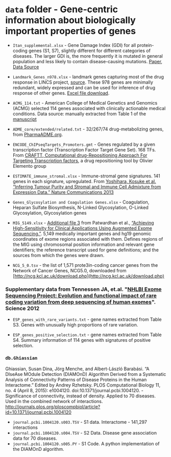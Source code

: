 # `data` folder - Gene-centric information about biologically important properties of genes

- `Itan_supplemental.xlsx` - Gene Damage Index (GDI) for all protein-coding genes (S1, S7), slightly different for different categories of diseases. The larger GDI is, the more frequently it is mutated in general population and less likely to contain disease-causing mutations. [Paper](https://www.ncbi.nlm.nih.gov/pubmed/26483451), [Data Source](http://www.pnas.org/lookup/suppl/doi:10.1073/pnas.1518646112/-/DCSupplemental/pnas.1518646112.sd01.xlsx)

- `Landmark_Genes_n978.xlsx` - landmark genes capturing most of the drug response in LINCS project, [source](Landmark_Genes_n978.xlsx). These 978 genes are minimally redundant, widely expressed and can be used for inference of drug response of other genes. [Excel file download](http://www.lincscloud.org/l1000/example_files/Landmark_Genes_n978.xlsx).

- `ACMG_114.txt` - American College of Medical Genetics and Genomics (ACMG) selected 114 genes associated with clinically actionable medical conditions. Data source: manually extracted from Table 1 of the [manuscript](https://www.ncbi.nlm.nih.gov/pmc/articles/PMC3791261/)

- `ADME_core/extended/related.txt` - 32/267/74 drug-metabolizing genes, from [PharmaADME.org](http://pharmaadme.org/).

- `ENCODE_ChIPseqTargets_Promoters.gmt` - Genes regulated by a given transcription factor (Transcription Factor Target Gene Set). 168 TFs. From [CRAFTT, Computational drug-Repositioning Approach For Targeting Transcription factors](http://physiology.med.cornell.edu/faculty/elemento/lab/data/CRAFTT/downloads.html), a drug repositioning tool by Olivier Elemento group

- `ESTIMATE_immune_stromal.xlsx` - Immune-stromal gene signatures. 141 genes in each signature, upregulated. From [Yoshihara, Kosuke et al. “Inferring Tumour Purity and Stromal and Immune Cell Admixture from Expression Data.” Nature Communications 2013](http://www.nature.com/articles/ncomms3612#supplementary-information)

- `Genes_Glycosylation and Coagulation Genes.xlsx` - Coagulation, Heparan Sulfate Biosynthesis, N-Linked Glycosylation, O-Linked Glycosylation, Glycosylation genes

- `MIG_5149.xlsx` - [Additional file 3](https://static-content.springer.com/esm/art%3A10.1186%2Fs13073-015-0197-4/MediaObjects/13073_2015_197_MOESM3_ESM.xlsx) from Patwardhan et al., [“Achieving High-Sensitivity for Clinical Applications Using Augmented Exome Sequencing.”](http://genomemedicine.biomedcentral.com/articles/10.1186/s13073-015-0197-4). 5,149 medically important genes and hg19 genomic coordinates of exome regions associated with them. Defines regions of the MIG using chromosomal position information and relevant gene identifiers; the reference transcript used for gene definitions; and the sources from which the genes were drawn.

- `NCG_5_0.tsv` - the list of 1,571 prote3in-coding cancer genes from the Network of Cancer Genes, NCG5.0, downloaded from [http://ncg.kcl.ac.uk/download.php](http://ncg.kcl.ac.uk/download.php)


### Supplementary data from Tennessen JA, et.al. "[NHLBI Exome Sequencing Project: Evolution and functional impact of rare coding variation from deep sequencing of human exomes](https://www.ncbi.nlm.nih.gov/pubmed/22604720)". Science 2012

- `ESP_genes_with_rare_variants.txt` - gene names extracted from Table S3. Genes with unusually high proportions of rare variation.

- `ESP_genes_positive_selection.txt` - gene names extracted from Table S4. Summary information of 114 genes with signatures of positive selection.

### `db.Ghiassian`

Ghiassian, Susan Dina, Jörg Menche, and Albert-László Barabási. “A DIseAse MOdule Detection (DIAMOnD) Algorithm Derived from a Systematic Analysis of Connectivity Patterns of Disease Proteins in the Human Interactome.” Edited by Andrey Rzhetsky. PLOS Computational Biology 11, no. 4 (April 8, 2015): e1004120. doi:10.1371/journal.pcbi.1004120. - Significance of connectivity, instead of density. Applied to 70 diseases. Used in the combined network of interactions. http://journals.plos.org/ploscompbiol/article?id=10.1371/journal.pcbi.1004120

- `journal.pcbi.1004120.s003.TSV` - S1 data. Interactome - 141,297 interactions  
- `journal.pcbi.1004120.s004.TSV` - S2 Data. Disease gene association data for 70 diseases.  
- `journal.pcbi.1004120.s005.PY` - S1 Code. A python implementation of the DIAMOnD algorithm.

